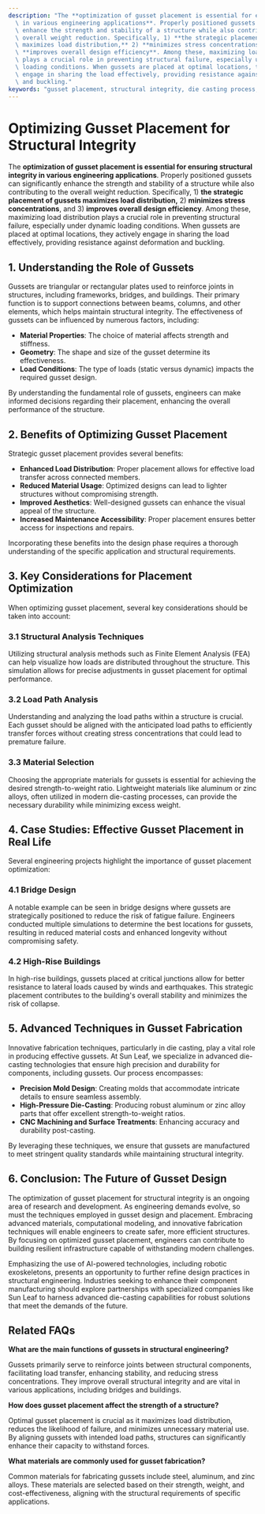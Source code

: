 ```yaml
---
description: "The **optimization of gusset placement is essential for ensuring structural integrity\
  \ in various engineering applications**. Properly positioned gussets can significantly\
  \ enhance the strength and stability of a structure while also contributing to the\
  \ overall weight reduction. Specifically, 1) **the strategic placement of gussets\
  \ maximizes load distribution,** 2) **minimizes stress concentrations**, and 3)\
  \ **improves overall design efficiency**. Among these, maximizing load distribution\
  \ plays a crucial role in preventing structural failure, especially under dynamic\
  \ loading conditions. When gussets are placed at optimal locations, they actively\
  \ engage in sharing the load effectively, providing resistance against deformation\
  \ and buckling."
keywords: "gusset placement, structural integrity, die casting process, heat dissipation efficiency"
---
```

# Optimizing Gusset Placement for Structural Integrity

The **optimization of gusset placement is essential for ensuring structural integrity in various engineering applications**. Properly positioned gussets can significantly enhance the strength and stability of a structure while also contributing to the overall weight reduction. Specifically, 1) **the strategic placement of gussets maximizes load distribution,** 2) **minimizes stress concentrations**, and 3) **improves overall design efficiency**. Among these, maximizing load distribution plays a crucial role in preventing structural failure, especially under dynamic loading conditions. When gussets are placed at optimal locations, they actively engage in sharing the load effectively, providing resistance against deformation and buckling.

## **1. Understanding the Role of Gussets**

Gussets are triangular or rectangular plates used to reinforce joints in structures, including frameworks, bridges, and buildings. Their primary function is to support connections between beams, columns, and other elements, which helps maintain structural integrity. The effectiveness of gussets can be influenced by numerous factors, including:

- **Material Properties**: The choice of material affects strength and stiffness.
- **Geometry**: The shape and size of the gusset determine its effectiveness.
- **Load Conditions**: The type of loads (static versus dynamic) impacts the required gusset design.

By understanding the fundamental role of gussets, engineers can make informed decisions regarding their placement, enhancing the overall performance of the structure.

## **2. Benefits of Optimizing Gusset Placement**

Strategic gusset placement provides several benefits:

- **Enhanced Load Distribution**: Proper placement allows for effective load transfer across connected members.
- **Reduced Material Usage**: Optimized designs can lead to lighter structures without compromising strength.
- **Improved Aesthetics**: Well-designed gussets can enhance the visual appeal of the structure.
- **Increased Maintenance Accessibility**: Proper placement ensures better access for inspections and repairs.

Incorporating these benefits into the design phase requires a thorough understanding of the specific application and structural requirements.

## **3. Key Considerations for Placement Optimization**

When optimizing gusset placement, several key considerations should be taken into account:

### **3.1 Structural Analysis Techniques**

Utilizing structural analysis methods such as Finite Element Analysis (FEA) can help visualize how loads are distributed throughout the structure. This simulation allows for precise adjustments in gusset placement for optimal performance.

### **3.2 Load Path Analysis**

Understanding and analyzing the load paths within a structure is crucial. Each gusset should be aligned with the anticipated load paths to efficiently transfer forces without creating stress concentrations that could lead to premature failure.

### **3.3 Material Selection**

Choosing the appropriate materials for gussets is essential for achieving the desired strength-to-weight ratio. Lightweight materials like aluminum or zinc alloys, often utilized in modern die-casting processes, can provide the necessary durability while minimizing excess weight.

## **4. Case Studies: Effective Gusset Placement in Real Life**

Several engineering projects highlight the importance of gusset placement optimization:

### **4.1 Bridge Design**

A notable example can be seen in bridge designs where gussets are strategically positioned to reduce the risk of fatigue failure. Engineers conducted multiple simulations to determine the best locations for gussets, resulting in reduced material costs and enhanced longevity without compromising safety.

### **4.2 High-Rise Buildings**

In high-rise buildings, gussets placed at critical junctions allow for better resistance to lateral loads caused by winds and earthquakes. This strategic placement contributes to the building's overall stability and minimizes the risk of collapse.

## **5. Advanced Techniques in Gusset Fabrication**

Innovative fabrication techniques, particularly in die casting, play a vital role in producing effective gussets. At Sun Leaf, we specialize in advanced die-casting technologies that ensure high precision and durability for components, including gussets. Our process encompasses:

- **Precision Mold Design**: Creating molds that accommodate intricate details to ensure seamless assembly.
- **High-Pressure Die-Casting**: Producing robust aluminum or zinc alloy parts that offer excellent strength-to-weight ratios.
- **CNC Machining and Surface Treatments**: Enhancing accuracy and durability post-casting.

By leveraging these techniques, we ensure that gussets are manufactured to meet stringent quality standards while maintaining structural integrity.

## **6. Conclusion: The Future of Gusset Design**

The optimization of gusset placement for structural integrity is an ongoing area of research and development. As engineering demands evolve, so must the techniques employed in gusset design and placement. Embracing advanced materials, computational modeling, and innovative fabrication techniques will enable engineers to create safer, more efficient structures. By focusing on optimized gusset placement, engineers can contribute to building resilient infrastructure capable of withstanding modern challenges.

Emphasizing the use of AI-powered technologies, including robotic exoskeletons, presents an opportunity to further refine design practices in structural engineering. Industries seeking to enhance their component manufacturing should explore partnerships with specialized companies like Sun Leaf to harness advanced die-casting capabilities for robust solutions that meet the demands of the future.

## Related FAQs

**What are the main functions of gussets in structural engineering?**

Gussets primarily serve to reinforce joints between structural components, facilitating load transfer, enhancing stability, and reducing stress concentrations. They improve overall structural integrity and are vital in various applications, including bridges and buildings.

**How does gusset placement affect the strength of a structure?**

Optimal gusset placement is crucial as it maximizes load distribution, reduces the likelihood of failure, and minimizes unnecessary material use. By aligning gussets with intended load paths, structures can significantly enhance their capacity to withstand forces.

**What materials are commonly used for gusset fabrication?**

Common materials for fabricating gussets include steel, aluminum, and zinc alloys. These materials are selected based on their strength, weight, and cost-effectiveness, aligning with the structural requirements of specific applications.
